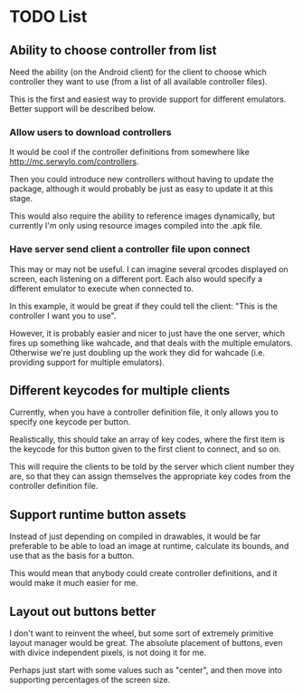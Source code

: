 # TODO List


## Ability to choose controller from list

Need the ability (on the Android client) for the client to choose which controller they want to use (from a list of all available controller files).

This is the first and easiest way to provide support for different emulators. 
Better support will be described below.


### Allow users to download controllers

It would be cool if the controller definitions from somewhere like http://mc.serwylo.com/controllers.

Then you could introduce new controllers without having to update the package, although it would probably be just as easy to update it at this stage.

This would also require the ability to reference images dynamically, but currently I'm only using resource images compiled into the .apk file.


### Have server send client a controller file upon connect

This may or may not be useful.
I can imagine several qrcodes displayed on screen, each listening on a different port.
Each also would specify a different emulator to execute when connected to.

In this example, it would be great if they could tell the client: "This is the controller I want you to use".

However, it is probably easier and nicer to just have the one server, which fires up something like wahcade, and that deals with the multiple emulators. Otherwise we're just doubling up the work they did for wahcade (i.e. providing support for multiple emulators).


## Different keycodes for multiple clients

Currently, when you have a controller definition file, it only allows you to specify one keycode per button.

Realistically, this should take an array of key codes, where the first item is the keycode for this button given to the first client to connect, and so on.

This will require the clients to be told by the server which client number they are, so that they can assign themselves the appropriate key codes from the controller definition file.


## Support runtime button assets

Instead of just depending on compiled in drawables, it would be far preferable to be able to load an image at runtime, calculate its bounds, and use that as the basis for a button. 

This would mean that anybody could create controller definitions, and it would make it much easier for me.


## Layout out buttons better

I don't want to reinvent the wheel, but some sort of extremely primitive layout manager would be great.
The absolute placement of buttons, even with divice independent pixels, is not doing it for me.

Perhaps just start with some values such as "center", and then move into supporting percentages of the screen size.
